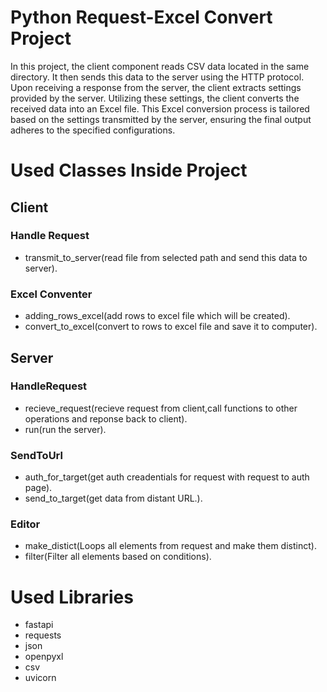 # Python Request-Excel Convert Project
In this project, the client component reads CSV data located in the same directory. It then sends this data to the server using the HTTP protocol. Upon receiving a response from the server, the client extracts settings provided by the server. Utilizing these settings, the client converts the received data into an Excel file. This Excel conversion process is tailored based on the settings transmitted by the server, ensuring the final output adheres to the specified configurations.
# Used Classes Inside Project 
## Client
### Handle Request
- transmit_to_server(read file from selected path and send this data to server).
### Excel Conventer
- adding_rows_excel(add rows to excel file which will be created).
- convert_to_excel(convert to rows to excel file and save it to computer).
## Server
### HandleRequest
- recieve_request(recieve request from client,call functions to other operations and reponse back to client).
- run(run the server).
### SendToUrl
- auth_for_target(get auth creadentials for request with request to auth page).
- send_to_target(get data from distant URL.).
### Editor
- make_distict(Loops all elements from request and make them distinct).
- filter(Filter all elements based on conditions).
# Used Libraries
- fastapi
- requests
- json
- openpyxl
- csv
- uvicorn
